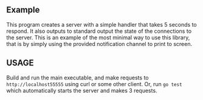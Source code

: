 ## Example
This program creates a server with a simple handler that takes 5 seconds to
respond. It also outputs to standard output the state of the connections to the
server. This is an example of the most minimal way to use this library, that is
by simply using the provided notification channel to print to screen.

## USAGE
Build and run the main executable, and make requests to `http://localhost55555`
using curl or some other client. Or, run `go test` which automatically starts
the server and makes 3 requests.
